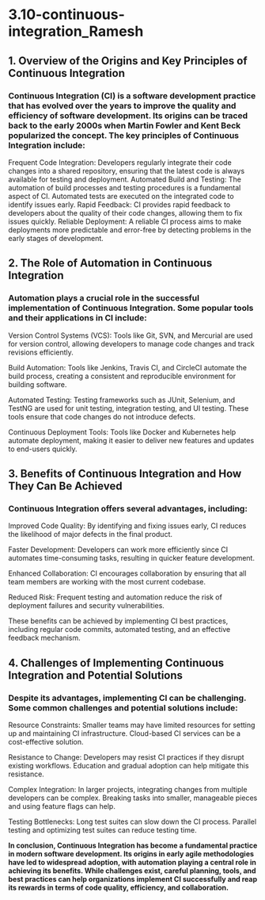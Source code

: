 # 3.10-continuous-integration_Ramesh

## 1. Overview of the Origins and Key Principles of Continuous Integration

### Continuous Integration (CI) is a software development practice that has evolved over the years to improve the quality and efficiency of software development. Its origins can be traced back to the early 2000s when Martin Fowler and Kent Beck popularized the concept. The key principles of Continuous Integration include:

Frequent Code Integration: Developers regularly integrate their code changes into a shared repository, ensuring that the latest code is always available for testing and deployment.
Automated Build and Testing: The automation of build processes and testing procedures is a fundamental aspect of CI. Automated tests are executed on the integrated code to identify issues early.
Rapid Feedback: CI provides rapid feedback to developers about the quality of their code changes, allowing them to fix issues quickly.
Reliable Deployment: A reliable CI process aims to make deployments more predictable and error-free by detecting problems in the early stages of development.

## 2. The Role of Automation in Continuous Integration

### Automation plays a crucial role in the successful implementation of Continuous Integration. Some popular tools and their applications in CI include:

Version Control Systems (VCS): Tools like Git, SVN, and Mercurial are used for version control, allowing developers to manage code changes and track revisions efficiently.

Build Automation: Tools like Jenkins, Travis CI, and CircleCI automate the build process, creating a consistent and reproducible environment for building software.

Automated Testing: Testing frameworks such as JUnit, Selenium, and TestNG are used for unit testing, integration testing, and UI testing. These tools ensure that code changes do not introduce defects.

Continuous Deployment Tools: Tools like Docker and Kubernetes help automate deployment, making it easier to deliver new features and updates to end-users quickly.

## 3. Benefits of Continuous Integration and How They Can Be Achieved

### Continuous Integration offers several advantages, including:

Improved Code Quality: By identifying and fixing issues early, CI reduces the likelihood of major defects in the final product.

Faster Development: Developers can work more efficiently since CI automates time-consuming tasks, resulting in quicker feature development.

Enhanced Collaboration: CI encourages collaboration by ensuring that all team members are working with the most current codebase.

Reduced Risk: Frequent testing and automation reduce the risk of deployment failures and security vulnerabilities.

These benefits can be achieved by implementing CI best practices, including regular code commits, automated testing, and an effective feedback mechanism.

## 4. Challenges of Implementing Continuous Integration and Potential Solutions

### Despite its advantages, implementing CI can be challenging. Some common challenges and potential solutions include:

Resource Constraints:       Smaller teams may have limited resources for setting up and maintaining CI infrastructure. Cloud-based CI services can be a cost-effective solution.

Resistance to Change:       Developers may resist CI practices if they disrupt existing workflows. Education and gradual adoption can help mitigate this resistance.

Complex Integration:         In larger projects, integrating changes from multiple developers can be complex. Breaking tasks into smaller, manageable pieces and using feature flags can help.

Testing Bottlenecks:         Long test suites can slow down the CI process. Parallel testing and optimizing test suites can reduce testing time.

**In conclusion, Continuous Integration has become a fundamental practice in modern software development. Its origins in early agile methodologies have led to widespread adoption, with automation playing a central role in achieving its benefits. While challenges exist, careful planning, tools, and best practices can help organizations implement CI successfully and reap its rewards in terms of code quality, efficiency, and collaboration.**
